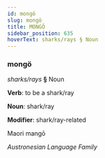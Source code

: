 ```yaml
---
id: mongö
slug: mongö
title: MONGÖ
sidebar_position: 635
hoverText: sharks/rays § Noun
---
```


### mongö

*sharks/rays* **§** Noun

**Verb**: to be a shark/ray

**Noun**: shark/ray

**Modifier**: shark/ray-related

Maori mangō 

*Austronesian Language Family*
